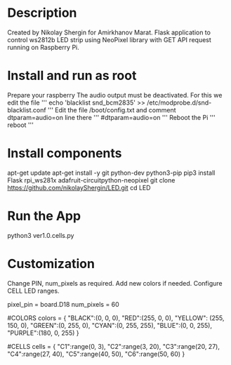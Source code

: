 # Description
Created by Nikolay Shergin for Amirkhanov Marat.
Flask application to control ws2812b LED strip using NeoPixel library with GET API request running on Raspberry Pi.

# Install and run as root 
Prepare your raspberry
The audio output must be deactivated. For this we edit the file
'''
echo 'blacklist snd_bcm2835' >> /etc/modprobe.d/snd-blacklist.conf
'''
Edit the file /boot/config.txt and comment dtparam=audio=on line there
'''
#dtparam=audio=on
'''
Reboot the Pi
'''
reboot
'''  
# Install components
apt-get update
apt-get install -y git python-dev python3-pip
pip3 install Flask rpi_ws281x adafruit-circuitpython-neopixel
git clone https://github.com/nikolayShergin/LED.git
cd LED
  
# Run the App
python3 ver1.0.cells.py
  
  
# Customization
Change PIN, num_pixels as required.
Add new colors if needed.
Configure CELL LED ranges.

pixel_pin = board.D18
num_pixels = 60

#COLORS
colors = {
  "BLACK":(0, 0, 0),
  "RED":(255, 0, 0), 
  "YELLOW": (255, 150, 0),
  "GREEN":(0, 255, 0),
  "CYAN":(0, 255, 255),
  "BLUE":(0, 0, 255),
  "PURPLE":(180, 0, 255)
}

#CELLS
cells = {
  "C1":range(0, 3),
  "C2":range(3, 20),
  "C3":range(20, 27),
  "C4":range(27, 40),
  "C5":range(40, 50),
  "C6":range(50, 60)
}
